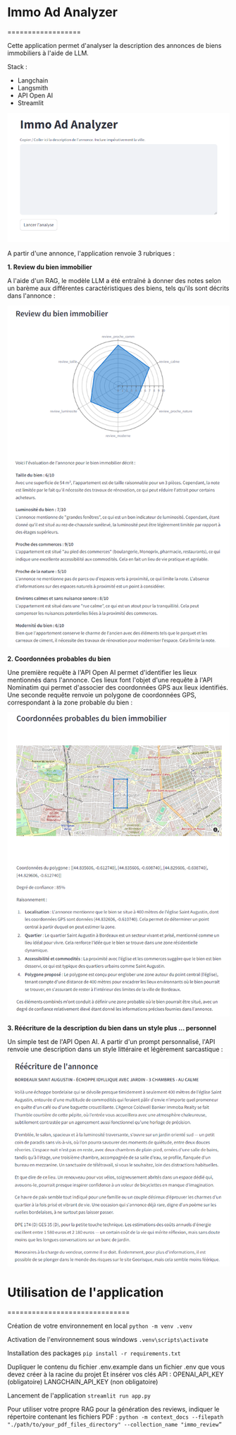 # Immo Ad Analyzer
==================

Cette application permet d'analyser la description des annonces de biens immobiliers à l'aide de LLM.

Stack : 
- Langchain
- Langsmith
- API Open AI
- Streamlit

![Ecran d'accueil de l'application](resources/home.png)

A partir d'une annonce, l'application renvoie 3 rubriques : 

**1. Review du bien immobilier**

A l'aide d'un RAG, le modèle LLM a été entraîné à donner des notes selon un barème aux différentes caractéristiques des biens, tels qu'ils sont décrits dans l'annonce : 

![Review d'une annonce immobilière](resources/immo_review.png)

**2. Coordonnées probables du bien**

Une première requête à l'API Open AI permet d'identifier les lieux mentionnés dans l'annonce.
Ces lieux font l'objet d'une requête à l'API Nominatim qui permet d'associer des coordonnées GPS aux lieux identifiés.
Une seconde requête renvoie un polygone de coordonnées GPS, correspondant à la zone probable du bien : 

![Coordonnées probables du bien immobilier](resources/immo_gps.png)

**3. Réécriture de la description du bien dans un style plus ... personnel**

Un simple test de l'API Open AI.
A partir d'un prompt personnalisé, l'API renvoie une description dans un style littéraire et légèrement sarcastique : 

![Réécriture de l'annonce](resources/immo_rewrite.png)

# Utilisation de l'application
==============================

Création de votre environnement en local
`python -m venv .venv`

Activation de l'environnement sous windows
`.venv\scripts\activate`

Installation des packages
`pip install -r requirements.txt`

Dupliquer le contenu du fichier .env.example dans un fichier .env que vous devez créer à la racine du projet
Et insérer vos clés API : 
OPENAI_API_KEY (obligatoire)
LANGCHAIN_API_KEY (non obligatoire)

Lancement de l'application
`streamlit run app.py`

Pour utiliser votre propre RAG pour la génération des reviews, indiquer le répertoire contenant les fichiers PDF :
`python -m context_docs --filepath "./path/to/your_pdf_files_directory" --collection_name "immo_review”`

